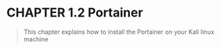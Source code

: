 #   CHAPTER 1.2 Portainer
>This chapter explains how to install the Portainer on your Kali linux machine